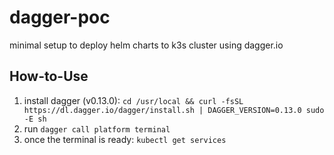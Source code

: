 # dagger-poc
minimal setup to deploy helm charts to k3s cluster using dagger.io

## How-to-Use
1. install dagger (v0.13.0): `cd /usr/local && curl -fsSL https://dl.dagger.io/dagger/install.sh | DAGGER_VERSION=0.13.0 sudo -E sh`
2. run `dagger call platform terminal`
3. once the terminal is ready: `kubectl get services`